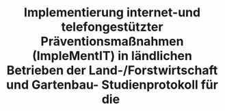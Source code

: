 --- 
abstract: '' 
authors: 
 - freund
 -  titzler
 -  admin
doi: '' 
featured: false 
publication: '*Das Gesundheitswesen*, 248' 
publication_short: '' 
publishDate: '2019-01-01' 
title: 'Implementierung internet-und telefongestützter Präventionsmaßnahmen (ImpleMentIT) in ländlichen Betrieben der Land-/Forstwirtschaft und Gartenbau- Studienprotokoll für die ' 
url_code: '' 
url_dataset: '' 
url_pdf: '' 
url_poster: '' 
url_project: '' 
url_slides: '' 
url_source: '' 
url_video: '' 
---